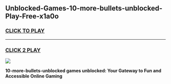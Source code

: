 
## Unblocked-Games-10-more-bullets-unblocked-Play-Free-x1a0o
<h3>
<a href="https://premium76.site?title=10-more-bullets-unblocked&ref=21A">CLICK TO PLAY</a></h3>
<hr>

<h3>
<a href="https://premium76.site?title=10-more-bullets-unblocked&ref=21A">CLICK 2 PLAY</a>
  
</h3>

<a href="https://premium76.site?title=10-more-bullets-unblocked&ref=21A"><img src="https://clearcache.store/games.png"></a>


**10-more-bullets-unblocked games unblocked: Your Gateway to Fun and Accessible Online Gaming**

